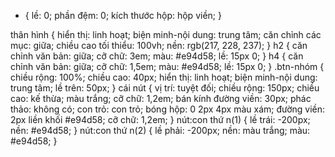* {
    lề: 0;
    phần đệm: 0;
    kích thước hộp: hộp viền;
}

thân hình {
    hiển thị: linh hoạt;
    biện minh-nội dung: trung tâm;
    căn chỉnh các mục: giữa;
    chiều cao tối thiểu: 100vh;
    nền: rgb(217, 228, 237);
}
h2 {
    căn chỉnh văn bản: giữa;
    cỡ chữ: 3em;
    màu: #e94d58;
    lề: 15px 0;
}
h4 {
    căn chỉnh văn bản: giữa;
    cỡ chữ: 1,5em;
    màu: #e94d58;
    lề: 15px 0;
}
.btn-nhóm {
    chiều rộng: 100%;
    chiều cao: 40px;
    hiển thị: linh hoạt;
    biện minh-nội dung: trung tâm;
    lề trên: 50px;
}
cái nút {
    vị trí: tuyệt đối;
    chiều rộng: 150px;
    chiều cao: kế thừa;
    màu trắng;
    cỡ chữ: 1,2em;
    bán kính đường viền: 30px;
    phác thảo: không có;
    con trỏ: con trỏ;
    bóng hộp: 0 2px 4px màu xám;
    đường viền: 2px liền khối #e94d58;
    cỡ chữ: 1,2em;
}
nút:con thứ n(1) {
    lề trái: -200px;
    nền: #e94d58;
}
nút:con thứ n(2) {
    lề phải: -200px;
    nền: màu trắng;
    màu: #e94d58;
}
